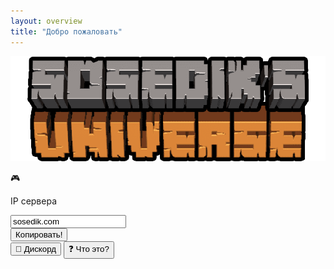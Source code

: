 ```yaml
---
layout: overview
title: "Добро пожаловать"
---
```


<div class="server">
    <img src="./assets/server_logo.png" draggable="false" alt="Server Logo" class="server-logo">
    <div class="server-background center-column">
        <div class="ip center-column">
            <p class="ip-text">🎮</p>
            <p class="ip-text">IP сервера</p>
            <form class="ip-input"><input class="mc mc-white" type="text" id="server-ip" name="server-ip" value="sosedik.com"></form>
            <button id="ip-button" class="menu-button mc mc-white" onclick="copyIp();"><span id="ip-title" class="ip-title">Копировать!</span></button>
        </div>
        <div class="bottom_buttons">
            <button id="discord-button" class="menu-button mc mc-white" onclick="window.open('https://discord.io/sosedik', '_blank');">👾 Дискорд</button>
            <button id="wiki-button" class="menu-button mc mc-white" onclick="location.href='./wiki.html'" type="button">❓ Что это?</button>
        </div>
    </div>
</div>
